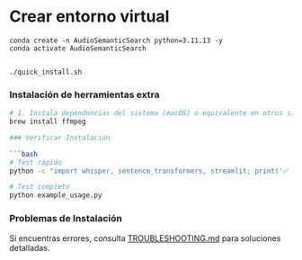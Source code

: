 # Crear entorno virtual

    conda create -n AudioSemanticSearch python=3.11.13 -y
    conda activate AudioSemanticSearch


    ./quick_install.sh 

### Instalación de herramientas extra

```bash
# 1. Instala dependencias del sistema (macOS) o equivalente en otros sistmas operativos
brew install ffmpeg

### Verificar Instalación

```bash
# Test rápido
python -c "import whisper, sentence_transformers, streamlit; print('✅ Instalación OK')"

# Test completo
python example_usage.py
```

### Problemas de Instalación

Si encuentras errores, consulta [TROUBLESHOOTING.md](TROUBLESHOOTING.md) para soluciones detalladas.